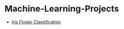 # Machine-Learning-Projects

*   [Iris Flower Classification](https://github.com/paulinasanini/Machine-Learning-Projects/tree/main/Iris%20Flower%20Classification)
